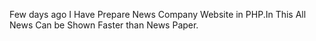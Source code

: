 Few days ago I Have Prepare News Company Website in PHP.In This All News Can be Shown Faster than News Paper.